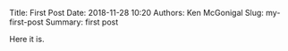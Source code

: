 Title: First Post
Date: 2018-11-28 10:20
Authors: Ken McGonigal
Slug: my-first-post
Summary: first post 


Here it is.
